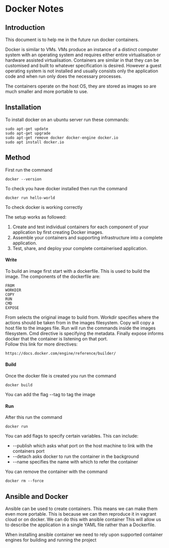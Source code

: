 # Docker Notes
## **Introduction**
This document is to help me in the future run docker containers.

Docker is similar to VMs. VMs produce an instance of a distinct computer system with an operating system and requires either entire virtualisation or hardware assisted virtualisation. Containers are similar in that they can be customised and built to whatever specification is desired. However a guest operating system is not installed and usually consists only the application code and when run only does the necessary processes.  

The containers operate on the host OS, they are stored as images so are much smaller and more portable to use.

## **Installation**

To install docker on an ubuntu server run these commands:
````
sudo apt-get update
sudo apt-get upgrade
sudo apt-get remove docker docker-engine docker.io
sudo apt install docker.io
````

## **Method**
First run the command
````
docker --version
````
To check you have docker installed then run the command
````
docker run hello-world
````
To check docker is working correctly

The setup works as followed:
1. Create and test individual containers for each component of your application by first creating Docker images.
2. Assemble your containers and supporting infrastructure into a complete application.
3. Test, share, and deploy your complete containerised application.

#### **Write**

To build an image first start with a dockerfile. This is used to build the image. The components of the dockerfile are:
````
FROM
WORKDIR
COPY
RUN
CMD
EXPOSE
````
From selects the original image to build from. Workdir specifies where the actions should be taken from in the images filesystem. Copy will copy a host file to the images file. Run will run the commands inside the images filesystem. Cmd directive is specifying the metadata. Finally expose informs docker that the container is listening on that port.  
Follow this link for more directives:
````
https://docs.docker.com/engine/reference/builder/
````
#### **Build**

Once the docker file is created you run the command
````
docker build
````
You can add the flag --tag to tag the image

#### **Run**

After this run the command
````
docker run
````
You can add flags to specify certain variables. This can include:
- --publish which asks what port on the host machine to link with the containers port
- --detach asks docker to run the container in the background
- --name specifies the name with which to refer the container

You can remove the container with the command
````
docker rm --force
````

## **Ansible and Docker**

Ansible can be used to create containers. This means we can make them even more portable. This is because we can then reproduce it in vagrant cloud or on docker.
We can do this with ansible container
This will allow us to describe the application in a single YAML file rather than a Dockerfile.

When installing ansible container we need to rely upon supported container engines for building and running the project
